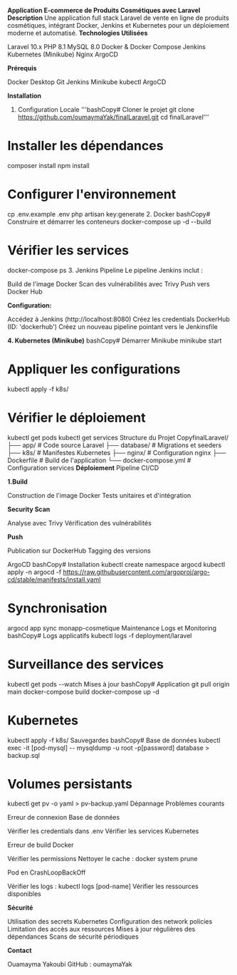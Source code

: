 **Application E-commerce de Produits Cosmétiques avec Laravel**
    **Description**
Une application full stack Laravel de vente en ligne de produits cosmétiques, intégrant Docker, Jenkins et Kubernetes pour un déploiement moderne et automatisé.
    **Technologies Utilisées**

Laravel 10.x
PHP 8.1
MySQL 8.0
Docker & Docker Compose
Jenkins
Kubernetes (Minikube)
Nginx
ArgoCD

**Prérequis**

Docker Desktop
Git
Jenkins
Minikube
kubectl
ArgoCD

**Installation**
1. Configuration Locale
'''bashCopy# Cloner le projet
git clone https://github.com/oumaymaYak/finalLaravel.git
cd finalLaravel'''

# Installer les dépendances
composer install
npm install

# Configurer l'environnement
cp .env.example .env
php artisan key:generate
2. Docker
bashCopy# Construire et démarrer les conteneurs
docker-compose up -d --build

# Vérifier les services
docker-compose ps
3. Jenkins Pipeline
Le pipeline Jenkins inclut :

Build de l'image Docker
Scan des vulnérabilités avec Trivy
Push vers Docker Hub

**Configuration:**

Accédez à Jenkins (http://localhost:8080)
Créez les credentials DockerHub (ID: 'dockerhub')
Créez un nouveau pipeline pointant vers le Jenkinsfile

**4. Kubernetes (Minikube)**
bashCopy# Démarrer Minikube
minikube start

# Appliquer les configurations
kubectl apply -f k8s/

# Vérifier le déploiement
kubectl get pods
kubectl get services
Structure du Projet
CopyfinalLaravel/
├── app/                 # Code source Laravel
├── database/           # Migrations et seeders
├── k8s/               # Manifestes Kubernetes
├── nginx/             # Configuration nginx
├── Dockerfile         # Build de l'application
└── docker-compose.yml # Configuration services
**Déploiement**
Pipeline CI/CD

**1.Build**

Construction de l'image Docker
Tests unitaires et d'intégration


**Security Scan**

Analyse avec Trivy
Vérification des vulnérabilités


**Push**

Publication sur DockerHub
Tagging des versions



ArgoCD
bashCopy# Installation
kubectl create namespace argocd
kubectl apply -n argocd -f https://raw.githubusercontent.com/argoproj/argo-cd/stable/manifests/install.yaml

# Synchronisation
argocd app sync monapp-cosmetique
Maintenance
Logs et Monitoring
bashCopy# Logs applicatifs
kubectl logs -f deployment/laravel

# Surveillance des services
kubectl get pods --watch
Mises à jour
bashCopy# Application
git pull origin main
docker-compose build
docker-compose up -d

# Kubernetes
kubectl apply -f k8s/
Sauvegardes
bashCopy# Base de données
kubectl exec -it [pod-mysql] -- mysqldump -u root -p[password] database > backup.sql

# Volumes persistants
kubectl get pv -o yaml > pv-backup.yaml
Dépannage
Problèmes courants

Erreur de connexion Base de données

Vérifier les credentials dans .env
Vérifier les services Kubernetes


Erreur de build Docker

Vérifier les permissions
Nettoyer le cache : docker system prune


Pod en CrashLoopBackOff

Vérifier les logs : kubectl logs [pod-name]
Vérifier les ressources disponibles



**Sécurité**

Utilisation des secrets Kubernetes
Configuration des network policies
Limitation des accès aux ressources
Mises à jour régulières des dépendances
Scans de sécurité périodiques

**Contact**

Ouamayma Yakoubi
GitHub : oumaymaYak
